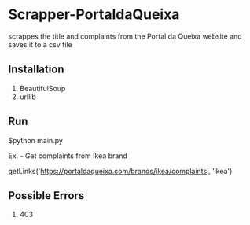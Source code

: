 # Scrapper-PortaldaQueixa

scrappes the title and complaints from the Portal da Queixa website and saves it to a csv file

## Installation

1. BeautifulSoup
2. urllib

## Run

$python main.py

Ex. - Get complaints from Ikea brand

getLinks('https://portaldaqueixa.com/brands/ikea/complaints', 'ikea')


## Possible Errors

1. 403

